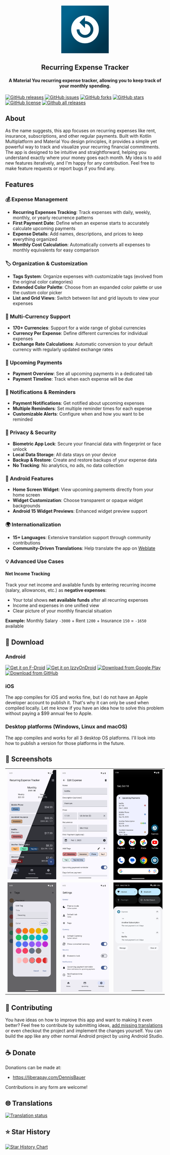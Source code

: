 <p align="center"><img src="fastlane/metadata/android/en-US/images/icon.png" width="150"></p> 
<h2 align="center"><b>Recurring Expense Tracker</b></h2>
<h4 align="center">A Material You recurring expense tracker, allowing you to keep track of your monthly spending.
</h4>

[![GitHub releases](https://img.shields.io/github/release/DennisBauer/RecurringExpenseTracker?style=for-the-badge)](https://github.com/DennisBauer/RecurringExpenseTracker/releases/latest)
[![GitHub issues](https://img.shields.io/github/issues/DennisBauer/RecurringExpenseTracker?style=for-the-badge)](https://github.com/DennisBauer/RecurringExpenseTracker/issues)
[![GitHub forks](https://img.shields.io/github/forks/DennisBauer/RecurringExpenseTracker?style=for-the-badge)](https://github.com/DennisBauer/RecurringExpenseTracker/network)
[![GitHub stars](https://img.shields.io/github/stars/DennisBauer/RecurringExpenseTracker?style=for-the-badge)](https://github.com/DennisBauer/RecurringExpenseTracker/stargazers)
[![GitHub license](https://img.shields.io/github/license/DennisBauer/RecurringExpenseTracker?style=for-the-badge)](https://github.com/DennisBauer/RecurringExpenseTracker/blob/main/LICENSE)
[![Github all releases](https://img.shields.io/github/downloads/DennisBauer/RecurringExpenseTracker/total.svg?style=for-the-badge)](https://github.com/DennisBauer/RecurringExpenseTracker/releases)

## About

As the name suggests, this app focuses on recurring expenses like rent, insurance, subscriptions, and other regular payments.
Built with Kotlin Multiplatform and Material You design principles, it provides a simple yet powerful way to track and visualize your recurring financial commitments.
The app is designed to be intuitive and straightforward, helping you understand exactly where your money goes each month.
My idea is to add new features iteratively, and I'm happy for any contribution. Feel free to make feature requests or report bugs if you find any.

## Features

### 💰 Expense Management
- **Recurring Expenses Tracking**: Track expenses with daily, weekly, monthly, or yearly recurrence patterns
- **First Payment Date**: Define when an expense starts to accurately calculate upcoming payments
- **Expense Details**: Add names, descriptions, and prices to keep everything organized
- **Monthly Cost Calculation**: Automatically converts all expenses to monthly equivalents for easy comparison

### 🏷️ Organization & Customization
- **Tags System**: Organize expenses with customizable tags (evolved from the original color categories)
- **Extended Color Palette**: Choose from an expanded color palette or use the custom color picker
- **List and Grid Views**: Switch between list and grid layouts to view your expenses

### 💱 Multi-Currency Support
- **170+ Currencies**: Support for a wide range of global currencies
- **Currency Per Expense**: Define different currencies for individual expenses
- **Exchange Rate Calculations**: Automatic conversion to your default currency with regularly updated exchange rates

### 📅 Upcoming Payments
- **Payment Overview**: See all upcoming payments in a dedicated tab
- **Payment Timeline**: Track when each expense will be due

### 🔔 Notifications & Reminders
- **Payment Notifications**: Get notified about upcoming expenses
- **Multiple Reminders**: Set multiple reminder times for each expense
- **Customizable Alerts**: Configure when and how you want to be reminded

### 🔐 Privacy & Security
- **Biometric App Lock**: Secure your financial data with fingerprint or face unlock
- **Local Data Storage**: All data stays on your device
- **Backup & Restore**: Create and restore backups of your expense data
- **No Tracking**: No analytics, no ads, no data collection

### 🤖 Android Features
- **Home Screen Widget**: View upcoming payments directly from your home screen
- **Widget Customization**: Choose transparent or opaque widget backgrounds
- **Android 15 Widget Previews**: Enhanced widget preview support

### 🌍 Internationalization
- **15+ Languages**: Extensive translation support through community contributions
- **Community-Driven Translations**: Help translate the app on [Weblate](https://hosted.weblate.org/engage/recurringexpensetracker/)

### 💡 Advanced Use Cases

#### Net Income Tracking
Track your net income and available funds by entering recurring income (salary, allowances, etc.) as **negative expenses**:
- Your total shows **net available funds** after all recurring expenses
- Income and expenses in one unified view
- Clear picture of your monthly financial situation

**Example:** Monthly Salary `-3000` + Rent `1200` + Insurance `150` = `-1650` available

## 🚀 Download
### Android
[<img src="https://fdroid.gitlab.io/artwork/badge/get-it-on-en.svg"
     alt="Get it on F-Droid"
     width="200">](https://f-droid.org/de/packages/de.dbauer.expensetracker/)
[<img src="assets/IzzyOnDroid.png"
     alt="Get it on IzzyOnDroid"
     width="200">](https://apt.izzysoft.de/fdroid/index/apk/de.dbauer.expensetracker)
[<img src="https://play.google.com/intl/en_us/badges/static/images/badges/en_badge_web_generic.png"
     alt="Download from Google Play"
     width="200">](https://play.google.com/store/apps/details?id=de.dbauer.expensetracker)
[<img src="assets/get-it-on-github.png"
     alt="Download from GitHub"
     width="200">](https://github.com/DennisBauer/RecurringExpenseTracker/releases/latest)

### iOS
The app compiles for iOS and works fine, but I do not have an Apple developer account to publish it. That's why it can only be used when compiled locally. Let me know if you have an idea how to solve this problem without paying a $99 annual fee to Apple.

### Desktop platforms (Windows, Linux and macOS)
The app compiles and works for all 3 desktop OS platforms. I'll look into how to publish a version for those platforms in the future.

## 📸 Screenshots
<table>
  <tr>
    <td><img src="fastlane/metadata/android/en-US/images/phoneScreenshots/01.png"/></td>
    <td><img src="fastlane/metadata/android/en-US/images/phoneScreenshots/02.png"/></td>
    <td><img src="fastlane/metadata/android/en-US/images/phoneScreenshots/03.png"/></td>
  </tr>
  <tr>
    <td><img src="fastlane/metadata/android/en-US/images/phoneScreenshots/04.png"/></td>
    <td><img src="fastlane/metadata/android/en-US/images/phoneScreenshots/05.png"/></td>
    <td><img src="fastlane/metadata/android/en-US/images/phoneScreenshots/06.png"/></td>
  </tr>
</table>

## 🤝 Contributing
You have ideas on how to improve this app and want to making it even better?
Feel free to contribute by submitting ideas, <a href="https://hosted.weblate.org/engage/recurringexpensetracker/">add missing translations</a> or even checkout the project and implement the changes yourself. You can build the app like any other normal Android project by using Android Studio.

## ☕ Donate
Donations can be made at:
* https://liberapay.com/DennisBauer

Contributions in any form are welcome!

## 🌐 Translations
<a href="https://hosted.weblate.org/engage/recurringexpensetracker/">
<img src="https://hosted.weblate.org/widget/recurringexpensetracker/recurringexpensetracker/multi-auto.svg" alt="Translation status" />
</a>

## ⭐ Star History
<a href="https://star-history.com/#DennisBauer/RecurringExpenseTracker&Date">
 <picture>
   <source media="(prefers-color-scheme: dark)" srcset="https://api.star-history.com/svg?repos=DennisBauer/RecurringExpenseTracker&type=Date&theme=dark" />
   <source media="(prefers-color-scheme: light)" srcset="https://api.star-history.com/svg?repos=DennisBauer/RecurringExpenseTracker&type=Date" />
   <img alt="Star History Chart" src="https://api.star-history.com/svg?repos=DennisBauer/RecurringExpenseTracker&type=Date" />
 </picture>
</a>
